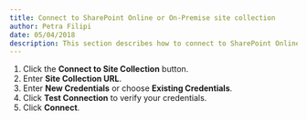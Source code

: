 ```yaml
---  
title: Connect to SharePoint Online or On-Premise site collection
author: Petra Filipi 
date: 05/04/2018 
description: This section describes how to connect to SharePoint Online or On-Premise site collection from SysKit Security Manager.
--- 
```


1.	Click the __Connect to Site Collection__ button.
2.	Enter __Site Collection URL__. 
3.	Enter __New Credentials__ or choose __Existing Credentials__.
4.	Click __Test Connection__ to verify your credentials.
5.	Click __Connect__.